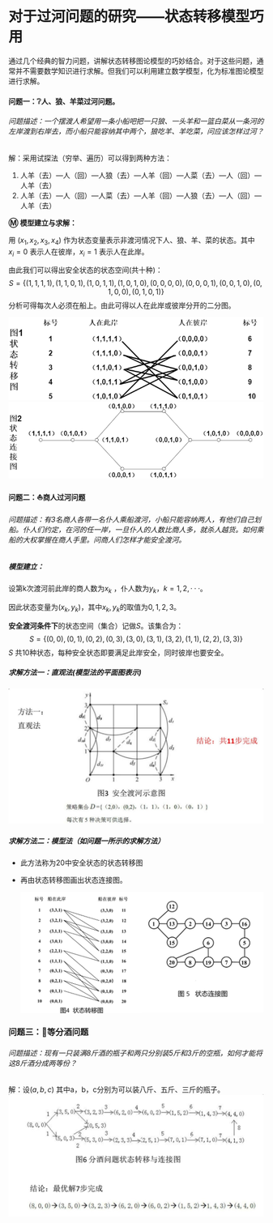 # 对于过河问题的研究——状态转移模型巧用

通过几个经典的智力问题，讲解状态转移图论模型的巧妙结合。对于这些问题，通常并不需要数学知识进行求解。但我们可以利用建立数学模型，化为标准图论模型进行求解。

#### 问题一：:grey_question:人、狼、羊菜过河问题。

###### 问题描述：一个摆渡人希望用一条小船吧把一只狼、一头羊和一篮白菜从一条河的左岸渡到右岸去，而小船只能容纳其中两个，狼吃羊、羊吃菜，问应该怎样过河？

解：采用试探法（穷举、遍历）可以得到两种方法：

1. 人羊（去）—人（回）—人狼（去）—人羊（回）—人菜（去）—人（回）—人羊（去）
2. 人羊（去）—人（回）—人菜（去）—人羊（回）—人狼（去）—人（回）—人羊（去）

**:m: 模型建立与求解：**

用 $(x_1,x_2,x_3,x_4)$ 作为状态变量表示非渡河情况下人、狼、羊、菜的状态。其中 $x_i=0$ 表示人在彼岸，$x_i=1$ 表示人在此岸。

 由此我们可以得出安全状态的状态空间(共十种)：
$$
S=\{(1,1,1,1),(1,1,0,1),(1,0,1,1),(1,0,1,0),(0,0,0,0),(0,0,0,1),(0,0,1,0),(0,1,0,0),(0,1,0,1)\}
$$
分析可得每次人必须在船上。由此可得以人在此岸或彼岸分开的二分图。

<img src="../../../pictures/pwsvStateSwitch.png" alt="pwsvStateSwitch" style="zoom:80%;" />

<img src="../../../pictures/pwsvStateConnect.png" alt="pwsvStateConnect" style="zoom: 72%;" />

#### 问题二：:boat:商人过河问题

###### 问题描述：有3名商人各带一名仆人乘船渡河，小船只能容纳两人，有他们自己划船。仆人们约定，在河的任一岸，一旦仆人的人数比商人多，就杀人越货。如何乘船的大权掌握在商人手里。问商人们怎样才能安全渡河。

##### 模型建立：

设第k次渡河前此岸的商人数为$x_k$ ，仆人数为$y_k$，$k=1,2,···$。

因此状态变量为$(x_k,y_k)$，其中$x_k,y_k$的取值为$0,1,2,3$。

**安全渡河条件下**的状态空间（集合）记做$S$。该集合为：
$$
S=\{(0,0),(0,1),(0,2),(0,3),(3,0),(3,1),(3,2),(1,1),(2,2),(3,3)\}
$$
$S$ 共10种状态，每种安全状态即要满足此岸安全，同时彼岸也要安全。

##### 求解方法一：直观法(模型法的平面图表示)

<img src="..\..\..\pictures\safeOverRiver.jpg" style="zoom:50%;" />

##### 求解方法二：模型法（如问题一所示的求解方法）

- 此方法称为20中安全状态的状态转移图

- 再由状态转移图画出状态连接图。

  <img src="..\..\..\pictures\StateMoveConnect.jpg" style="width:50%;float:left" /><img src="..\..\..\pictures\StateMoveGraph.jpg" style="width:50%;" />





### 问题三：:amphora:等分酒问题

###### 问题描述：现有一只装满8斤酒的瓶子和两只分别装5斤和3斤的空瓶，如何才能将这8斤酒分成两等份？

解：设$(a,b,c)$ 其中a，b，c分别为可以装八斤、五斤、三斤的瓶子。<img src="..\..\..\pictures\wineDivid.jpg" alt="wineDivid" style="zoom: 60%;" />
